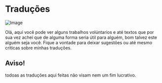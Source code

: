 # Traduções 
![Image](https://github.com/user-attachments/assets/6506bb79-8ee3-42a3-9ca1-c595708b052e)

Olá, aqui você pode ver alguns trabalhos volúntarios e até textos que por sua vez achei que de alguma forma seria útil para alguém, bom talvez este alguém seja você. Fique a vontade para deixar sugestões ou até mesmo criticas sobre minhas traduções.

## Aviso!
todoas as traduções aqui feitas não visam nem um fim lucrativo.
